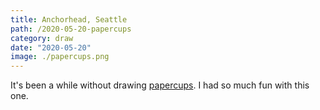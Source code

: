 ```yaml
---
title: Anchorhead, Seattle
path: /2020-05-20-papercups
category: draw
date: "2020-05-20"
image: ./papercups.png
---
```


It's been a while without drawing [papercups](https://papercups.mamuso.net). I had so much fun with this one.
